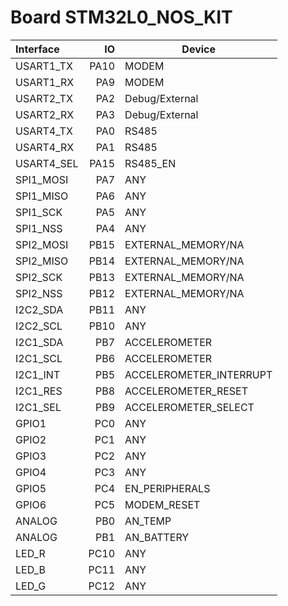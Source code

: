 # Board STM32L0_NOS_KIT

| Interface                   | IO      | Device                         |
| :-------------------------- | ------: | ------------------------------ |
| USART1_TX                   | PA10    | MODEM                          |
| USART1_RX                   | PA9     | MODEM                          |
| USART2_TX                   | PA2     | Debug/External                 |
| USART2_RX                   | PA3     | Debug/External                 |
| USART4_TX                   | PA0     | RS485                          |
| USART4_RX                   | PA1     | RS485                          |
| USART4_SEL                  | PA15    | RS485_EN                       |
| SPI1_MOSI                   | PA7     | ANY                            |
| SPI1_MISO                   | PA6     | ANY                            |
| SPI1_SCK                    | PA5     | ANY                            |
| SPI1_NSS                    | PA4     | ANY                            |
| SPI2_MOSI                   | PB15    | EXTERNAL_MEMORY/NA             |
| SPI2_MISO                   | PB14    | EXTERNAL_MEMORY/NA             |
| SPI2_SCK                    | PB13    | EXTERNAL_MEMORY/NA             |
| SPI2_NSS                    | PB12    | EXTERNAL_MEMORY/NA             |
| I2C2_SDA                    | PB11    | ANY                            |
| I2C2_SCL                    | PB10    | ANY                            |
| I2C1_SDA                    | PB7     | ACCELEROMETER                  |
| I2C1_SCL                    | PB6     | ACCELEROMETER                  |
| I2C1_INT                    | PB5     | ACCELEROMETER_INTERRUPT        |
| I2C1_RES                    | PB8     | ACCELEROMETER_RESET            |
| I2C1_SEL                    | PB9     | ACCELEROMETER_SELECT           |
| GPIO1                       | PC0     | ANY                            |
| GPIO2                       | PC1     | ANY                            |
| GPIO3                       | PC2     | ANY                            |
| GPIO4                       | PC3     | ANY                            |
| GPIO5                       | PC4     | EN_PERIPHERALS                 |
| GPIO6                       | PC5     | MODEM_RESET                    |
| ANALOG                      | PB0     | AN_TEMP                        |
| ANALOG                      | PB1     | AN_BATTERY                     |
| LED_R                       | PC10    | ANY                            |
| LED_B                       | PC11    | ANY                            |
| LED_G                       | PC12    | ANY                            |
